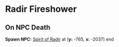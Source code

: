 # Radir Fireshower


## On NPC Death

**Spawn NPC:**  [Spirit of Radir](/npc/176019) at (**y:** -765, **x:** -2037)
end